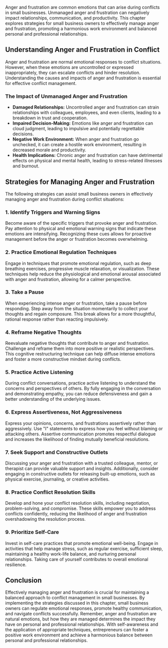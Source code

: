 
Anger and frustration are common emotions that can arise during conflicts in small businesses. Unmanaged anger and frustration can negatively impact relationships, communication, and productivity. This chapter explores strategies for small business owners to effectively manage anger and frustration, promoting a harmonious work environment and balanced personal and professional relationships.

## Understanding Anger and Frustration in Conflict

Anger and frustration are normal emotional responses to conflict situations. However, when these emotions are uncontrolled or expressed inappropriately, they can escalate conflicts and hinder resolution. Understanding the causes and impacts of anger and frustration is essential for effective conflict management.

### The Impact of Unmanaged Anger and Frustration

- **Damaged Relationships:** Uncontrolled anger and frustration can strain relationships with colleagues, employees, and even clients, leading to a breakdown in trust and cooperation.
- **Impaired Decision-Making:** Emotions like anger and frustration can cloud judgment, leading to impulsive and potentially regrettable decisions.
- **Negative Work Environment:** When anger and frustration go unchecked, it can create a hostile work environment, resulting in decreased morale and productivity.
- **Health Implications:** Chronic anger and frustration can have detrimental effects on physical and mental health, leading to stress-related illnesses and burnout.

## Strategies for Managing Anger and Frustration

The following strategies can assist small business owners in effectively managing anger and frustration during conflict situations:

### 1\. Identify Triggers and Warning Signs

Become aware of the specific triggers that provoke anger and frustration. Pay attention to physical and emotional warning signs that indicate these emotions are intensifying. Recognizing these cues allows for proactive management before the anger or frustration becomes overwhelming.

### 2\. Practice Emotional Regulation Techniques

Engage in techniques that promote emotional regulation, such as deep breathing exercises, progressive muscle relaxation, or visualization. These techniques help reduce the physiological and emotional arousal associated with anger and frustration, allowing for a calmer perspective.

### 3\. Take a Pause

When experiencing intense anger or frustration, take a pause before responding. Step away from the situation momentarily to collect your thoughts and regain composure. This break allows for a more thoughtful, rational response rather than reacting impulsively.

### 4\. Reframe Negative Thoughts

Reevaluate negative thoughts that contribute to anger and frustration. Challenge and reframe them into more positive or realistic perspectives. This cognitive restructuring technique can help diffuse intense emotions and foster a more constructive mindset during conflicts.

### 5\. Practice Active Listening

During conflict conversations, practice active listening to understand the concerns and perspectives of others. By fully engaging in the conversation and demonstrating empathy, you can reduce defensiveness and gain a better understanding of the underlying issues.

### 6\. Express Assertiveness, Not Aggressiveness

Express your opinions, concerns, and frustrations assertively rather than aggressively. Use "I" statements to express how you feel without blaming or attacking others. Assertive communication promotes respectful dialogue and increases the likelihood of finding mutually beneficial resolutions.

### 7\. Seek Support and Constructive Outlets

Discussing your anger and frustration with a trusted colleague, mentor, or therapist can provide valuable support and insights. Additionally, consider engaging in constructive outlets for releasing built-up emotions, such as physical exercise, journaling, or creative activities.

### 8\. Practice Conflict Resolution Skills

Develop and hone your conflict resolution skills, including negotiation, problem-solving, and compromise. These skills empower you to address conflicts confidently, reducing the likelihood of anger and frustration overshadowing the resolution process.

### 9\. Prioritize Self-Care

Invest in self-care practices that promote emotional well-being. Engage in activities that help manage stress, such as regular exercise, sufficient sleep, maintaining a healthy work-life balance, and nurturing personal relationships. Taking care of yourself contributes to overall emotional resilience.

## Conclusion

Effectively managing anger and frustration is crucial for maintaining a balanced approach to conflict management in small businesses. By implementing the strategies discussed in this chapter, small business owners can regulate emotional responses, promote healthy communication, and navigate conflicts successfully. Remember, anger and frustration are natural emotions, but how they are managed determines the impact they have on personal and professional relationships. With self-awareness and the application of appropriate techniques, entrepreneurs can foster a positive work environment and achieve a harmonious balance between personal and professional relationships.
